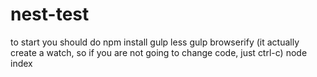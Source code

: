 # nest-test

to start you should do 
npm install
gulp less
gulp browserify (it actually create a watch, so if you are not going to change code, just ctrl-c)
node index 
